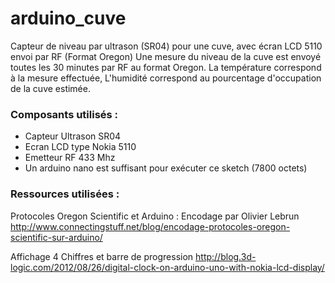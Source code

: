# arduino_cuve
Capteur de niveau par ultrason (SR04) pour une cuve, avec écran LCD 5110 envoi par RF (Format Oregon)
Une mesure du niveau de la cuve est envoyé toutes les 30 minutes par RF au format Oregon.
La température correspond à la mesure effectuée,
L'humidité correspond au pourcentage d'occupation de la cuve estimée.

### Composants utilisés :
- Capteur Ultrason SR04
- Ecran LCD type Nokia 5110
- Emetteur RF 433 Mhz
- Un arduino nano est suffisant pour exécuter ce sketch (7800 octets)


### Ressources utilisées :
Protocoles Oregon Scientific et Arduino : Encodage  par Olivier Lebrun
<http://www.connectingstuff.net/blog/encodage-protocoles-oregon-scientific-sur-arduino/>

Affichage 4 Chiffres et barre de progression 
<http://blog.3d-logic.com/2012/08/26/digital-clock-on-arduino-uno-with-nokia-lcd-display/>